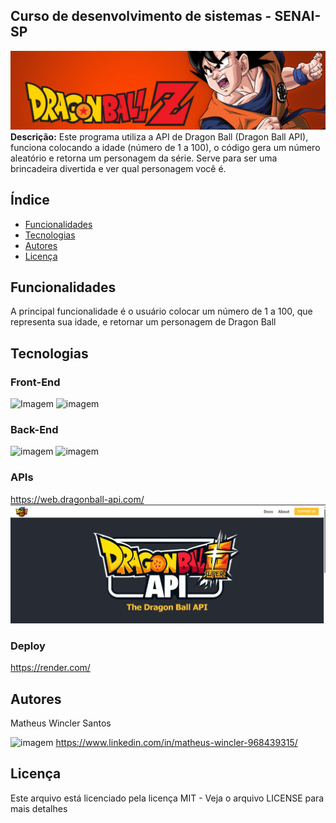## Curso de desenvolvimento de sistemas - SENAI-SP
![imagem](static/img/titulo-readme.png)
**Descrição:**
Este programa utiliza a API de Dragon Ball (Dragon Ball API), funciona colocando a idade (número de 1 a 100), o código gera um número aleatório e retorna um personagem da série. Serve para ser uma brincadeira divertida e ver qual personagem você é.
## Índice

* [Funcionalidades](#Funcionalidades)
* [Tecnologias](#Tecnologias)
* [Autores](#Autores)
* [Licença](#Licença)

## Funcionalidades
A principal funcionalidade é o usuário colocar um número de 1 a 100, que representa sua idade, e retornar um personagem de Dragon Ball

## Tecnologias
### Front-End
![Imagem](https://img.shields.io/badge/HTML-%23E34F26.svg?logo=html5&logoColor=white)
![imagem](https://img.shields.io/badge/CSS-1572B6?logo=css3&logoColor=fff)

### Back-End
![imagem](https://img.shields.io/badge/Python-3776AB?logo=python&logoColor=fff)
![imagem](https://img.shields.io/badge/Flask-000?logo=flask&logoColor=fff)

### APIs
https://web.dragonball-api.com/
![API do Dragon Ball](static/img/dragon%20ball%20api.png)

### Deploy
https://render.com/

## Autores
Matheus Wincler Santos

![imagem](https://custom-icon-badges.demolab.com/badge/LinkedIn-0A66C2?logo=linkedin-white&logoColor=fff)
https://www.linkedin.com/in/matheus-wincler-968439315/

## Licença
Este arquivo está licenciado pela licença MIT - Veja o arquivo LICENSE para mais detalhes
